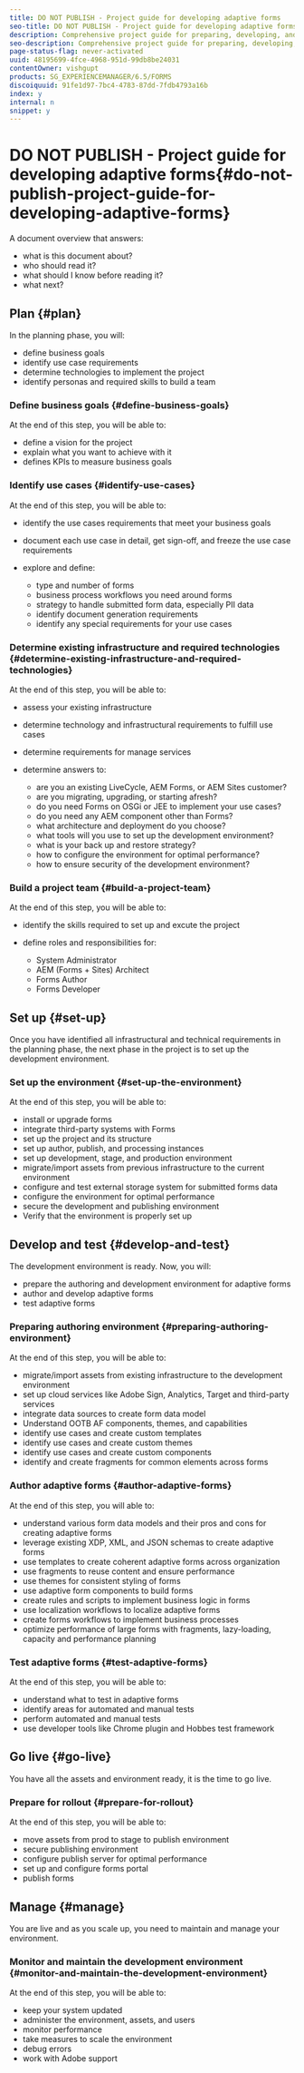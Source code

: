 ```yaml
---
title: DO NOT PUBLISH - Project guide for developing adaptive forms
seo-title: DO NOT PUBLISH - Project guide for developing adaptive forms
description: Comprehensive project guide for preparing, developing, and managing adaptive forms project
seo-description: Comprehensive project guide for preparing, developing, and managing adaptive forms project
page-status-flag: never-activated
uuid: 48195699-4fce-4968-951d-99db8be24031
contentOwner: vishgupt
products: SG_EXPERIENCEMANAGER/6.5/FORMS
discoiquuid: 91fe1d97-7bc4-4783-87dd-7fdb4793a16b
index: y
internal: n
snippet: y
---
```


# DO NOT PUBLISH - Project guide for developing adaptive forms{#do-not-publish-project-guide-for-developing-adaptive-forms}

A document overview that answers:

* what is this document about?
* who should read it?
* what should I know before reading it?
* what next?

## Plan {#plan}

In the planning phase, you will:

* define business goals
* identify use case requirements
* determine technologies to implement the project
* identify personas and required skills to build a team

### Define business goals {#define-business-goals}

At the end of this step, you will be able to:

* define a vision for the project
* explain what you want to achieve with it
* defines KPIs to measure business goals

### Identify use cases {#identify-use-cases}

At the end of this step, you will be able to:

* identify the use cases requirements that meet your business goals
* document each use case in detail, get sign-off, and freeze the use case requirements 
* explore and define:

    * type and number of forms
    * business process workflows you need around forms
    * strategy to handle submitted form data, especially PII data
    * identify document generation requirements  
    * identify any special requirements for your use cases

### Determine existing infrastructure and required technologies {#determine-existing-infrastructure-and-required-technologies}

At the end of this step, you will be able to:

* assess your existing infrastructure
* determine technology and infrastructural requirements to fulfill use cases
* determine requirements for manage services
* determine answers to:

    * are you an existing LiveCycle, AEM Forms, or AEM Sites customer? 
    * are you migrating, upgrading, or starting afresh?
    * do you need Forms on OSGi or JEE to implement your use cases?
    * do you need any AEM component other than Forms?
    * what architecture and deployment do you choose?
    * what tools will you use to set up the development environment?
    * what is your back up and restore strategy?
    * how to configure the environment for optimal performance?
    * how to ensure security of the development environment?

### Build a project team {#build-a-project-team}

At the end of this step, you will be able to:

* identify the skills required to set up and excute the project
* define roles and responsibilities for:

    * System Administrator
    * AEM (Forms + Sites) Architect
    * Forms Author
    * Forms Developer

## Set up {#set-up}

Once you have identified all infrastructural and technical requirements in the planning phase, the next phase in the project is to set up the development environment.

### Set up the environment {#set-up-the-environment}

At the end of this step, you will be able to:

* install or upgrade forms
* integrate third-party systems with Forms
* set up the project and its structure
* set up author, publish, and processing instances
* set up development, stage, and production environment  
* migrate/import assets from previous infrastructure to the current environment
* configure and test external storage system for submitted forms data
* configure the environment for optimal performance
* secure the development and publishing environment
* Verify that the environment is properly set up

## Develop and test {#develop-and-test}

The development environment is ready. Now, you will:

* prepare the authoring and development environment for adaptive forms
* author and develop adaptive forms
* test adaptive forms

### Preparing authoring environment {#preparing-authoring-environment}

At the end of this step, you will be able to:

* migrate/import assets from existing infrastructure to the development environment
* set up cloud services like Adobe Sign, Analytics, Target and third-party services
* integrate data sources to create form data model
* Understand OOTB AF components, themes, and capabilities
* identify use cases and create custom templates
* identify use cases and create custom themes
* identify use cases and create custom components
* identify and create fragments for common elements across forms

### Author adaptive forms {#author-adaptive-forms}

At the end of this step, you will able to:

* understand various form data models and their pros and cons for creating adaptive forms
* leverage existing XDP, XML, and JSON schemas to create adaptive forms
* use templates to create coherent adaptive forms across organization
* use fragments to reuse content and ensure performance
* use themes for consistent styling of forms
* use adaptive form components to build forms
* create rules and scripts to implement business logic in forms
* use localization workflows to localize adaptive forms
* create forms workflows to implement business processes
* optimize performance of large forms with fragments, lazy-loading, capacity and performance planning

### Test adaptive forms {#test-adaptive-forms}

At the end of this step, you will be able to:

* understand what to test in adaptive forms
* identify areas for automated and manual tests
* perform automated and manual tests
* use developer tools like Chrome plugin and Hobbes test framework

## Go live {#go-live}

You have all the assets and environment ready, it is the time to go live.

### Prepare for rollout {#prepare-for-rollout}

At the end of this step, you will be able to:

* move assets from prod to stage to publish environment
* secure publishing environment
* configure publish server for optimal performance
* set up and configure forms portal
* publish forms

## Manage {#manage}

You are live and as you scale up, you need to maintain and manage your environment.

### Monitor and maintain the development environment {#monitor-and-maintain-the-development-environment}

At the end of this step, you will be able to:

* keep your system updated
* administer the environment, assets, and users
* monitor performance
* take measures to scale the environment
* debug errors
* work with Adobe support

